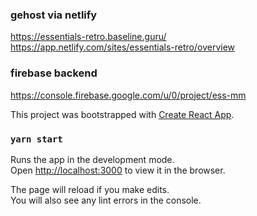 ### gehost via netlify
https://essentials-retro.baseline.guru/
https://app.netlify.com/sites/essentials-retro/overview

### firebase backend
https://console.firebase.google.com/u/0/project/ess-mm


This project was bootstrapped with [Create React App](https://github.com/facebook/create-react-app).

### `yarn start`

Runs the app in the development mode.<br />
Open [http://localhost:3000](http://localhost:3000) to view it in the browser.

The page will reload if you make edits.<br />
You will also see any lint errors in the console.



